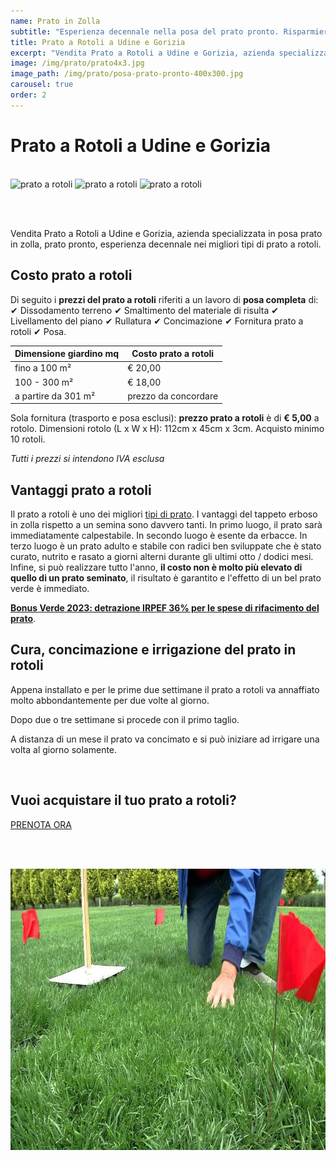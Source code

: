 ```yaml
---
name: Prato in Zolla
subtitle: "Esperienza decennale nella posa del prato pronto. Risparmierete tempo e denaro!"
title: Prato a Rotoli a Udine e Gorizia
excerpt: "Vendita Prato a Rotoli a Udine e Gorizia, azienda specializzata in posa prato in zolla, prato pronto, esperienza decennale nei migliori tipi di prato a rotoli."
image: /img/prato/prato4x3.jpg
image_path: /img/prato/posa-prato-pronto-400x300.jpg
carousel: true
order: 2
---
```

# Prato a Rotoli a Udine e Gorizia

<br>

<div class="carousel">
  <picture>
  <source media="(max-width:460px)" srcset="{{ site.baseurl }}/img/prato/prato1-400x300.jpg">
  <img class="mySlides" width="800" height="530" src="{{ site.baseurl }}/img/prato/prato1.jpg" alt="prato a rotoli" title="prato a rotoli, in Udine e Gorizia">
  </picture>
  <picture>
  <source media="(max-width:460px)" srcset="{{ page.image_path }}">
  <img class="mySlides" width="800" height="530" src="{{ site.baseurl }}/img/prato/prato2.jpg" alt="prato a rotoli" title="posa di tappeto erbosa in zolla a rotoli">
  </picture>
  <picture>
  <source media="(max-width:460px)" srcset="{{ site.baseurl }}/img/prato/prato3-400x300.jpg">
  <img class="mySlides" width="800" height="530" src="{{ site.baseurl }}/img/prato/prato3.jpg" alt="prato a rotoli" title="pallet di prato in zolla pronto per la vendita e la consegna in Udine e Gorizia">
  </picture>
</div>

<br><br>

Vendita Prato a Rotoli a Udine e Gorizia, azienda specializzata in posa prato in zolla, prato pronto, esperienza decennale nei migliori tipi di prato a rotoli.

## Costo prato a rotoli

Di seguito i **prezzi del prato a rotoli** riferiti a un lavoro di **posa completa** di: &#10004; Dissodamento terreno &#10004; Smaltimento del materiale di risulta &#10004; Livellamento del piano &#10004; Rullatura &#10004; Concimazione &#10004; Fornitura prato a rotoli &#10004; Posa.

| Dimensione giardino mq   | Costo prato a rotoli |
| -----------------------  | -------------------- |
| fino a 100 m²            | € 20,00              |
| 100 - 300 m²             | € 18,00              |
| a partire da 301 m²      | prezzo da concordare |

Sola fornitura (trasporto e posa esclusi): **prezzo prato a rotoli** è di **€ 5,00** a rotolo.
Dimensioni rotolo (L x W x H): 112cm x 45cm x 3cm. Acquisto minimo 10 rotoli.

*Tutti i prezzi si intendono IVA esclusa*

<script type="application/ld+json">
    {
      "@context": "https://schema.org/",
      "@type": "Product",
      "name": "Prato a rotoli",
      "image": [
        "https://www.potasiepe.it/img/prato/prato1x1.jpg",
        "https://www.potasiepe.it/img/prato/prato4x3.jpg",
        "https://www.potasiepe.it/img/prato/prato16x9.jpg"
       ],
      "description": "Prato a rotoli, vendita di vero tappeto erboso in zolla, prato pronto effetto, esperienza decennale nei migliori tipi di prato in rotolo.",
      "sku": "prato_mix_festuche",
      "mpn": "prato_1",
      "brand": {
        "@type": "Brand",
        "name": "POTASIEPE"
      },
      "review": {
        "@type": "Review",
        "reviewRating": {
          "@type": "Rating",
          "ratingValue": "5",
          "bestRating": "5"
        },
        "author": {
          "@type": "Person",
          "name": "Alfredo Pappacena"
        },
        "description": "Enrico ha posato il mio nuovo prato a rotoli in tempi record, sono molto soddisfatto.",
        "name": "Il prato che sognavo!"
      },
      "aggregateRating": {
        "@type": "AggregateRating",
        "ratingValue": "5",
        "reviewCount": "22"
      },
      "offers": {
        "@type": "Offer",
        "url": "https://www.potasiepe.it/prodotti/prato-a-rotoli/",
        "priceCurrency": "EUR",
        "price": "5",
        "priceValidUntil": "2021-12-31",
        "itemCondition": "https://schema.org/NewCondition",
        "availability": "https://schema.org/InStock",
        "seller": {
          "@type": "Organization",
          "name": "POTASIEPE"
        }
      }
    }
    </script>

## Vantaggi prato a rotoli

Il prato a rotoli è uno dei migliori [tipi di prato](/news/i-migliori-semi-per-il-prato/ "tipi di prato"). I vantaggi del tappeto erboso in zolla rispetto a un semina sono davvero tanti. In primo luogo, il prato sarà immediatamente calpestabile. In secondo luogo è esente da erbacce. In terzo luogo è un prato adulto e stabile con radici ben sviluppate che è stato curato, nutrito e rasato a giorni alterni durante gli ultimi otto / dodici mesi. Infine, si può realizzare tutto l'anno, **il costo non è molto più elevato di quello di un prato seminato**, il risultato è garantito e l'effetto di un bel prato verde è immediato.

[**Bonus Verde 2023: detrazione IRPEF 36% per le spese di rifacimento del prato**](/news/bonus-verde "Bonus Verde 2023").

## Cura, concimazione e irrigazione del prato in rotoli

Appena installato e per le prime due settimane il prato a rotoli va annaffiato molto abbondantemente per due volte al giorno.

Dopo due o tre settimane si procede con il primo taglio.

A distanza di un mese il prato va concimato e si può iniziare ad irrigare una volta al giorno solamente.

<br>

<div class="text-center">
  <h2>Vuoi acquistare il tuo prato a rotoli?</h2>
  <a title="Prenota adesso il tuo prato a  rotoli" href="/contatti/" class="button">PRENOTA ORA</a>
</div>

<br><br>

<picture>
  <source srcset="/img/prato/webp/cura-prato-a-rotoli.webp" type="image/webp">
  <source srcset="/img/prato/cura-prato-a-rotoli.jpg" type="image/jpeg">
  <img src="/img/prato/cura-prato-a-rotoli.jpg" width="800" height="450" alt="POTASIEPE è vendita di prato a rotoli, cure e manutenzioni del tappeto erboso in zolle" title="POTASIEPE è vendita di prato a rotoli, cure e manutenzioni del tappeto erboso in zolle">
</picture>
